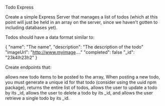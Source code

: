 Todo Express

Create a simple Express Server that manages a list of todos (which at this point will just be held in an array on the server, since we haven't gotten to including databases yet).

Todos should have a data format similar to:

{
    "name": "The name",
    "description": "The description of the todo"
    "imageUrl": "http://www.myimage...."
    "completed": false
    "_id": "23k4lh23h2"
}

Create endpoints that:

allows new todo items to be posted to the array,
When posting a new todo, you must generate a unique id for that todo (consider using the uuid npm package),
returns the entire list of todos,
allows the user to update a todo by its _id,
allows the user to delete a todo by its _id, and
allows the user retrieve a single todo by its _id.